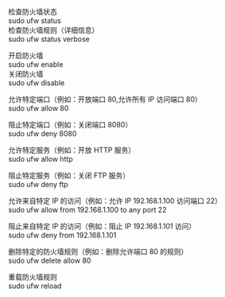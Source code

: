 检查防火墙状态  
sudo ufw status  
检查防火墙规则（详细信息）  
sudo ufw status verbose  

开启防火墙  
sudo ufw enable  
关闭防火墙  
sudo ufw disable  

允许特定端口（例如：开放端口 80,允许所有 IP 访问端口 80）  
sudo ufw allow 80  

阻止特定端口（例如：关闭端口 8080）  
sudo ufw deny 8080  

允许特定服务（例如：开放 HTTP 服务）  
sudo ufw allow http  

阻止特定服务（例如：关闭 FTP 服务）  
sudo ufw deny ftp  

允许来自特定 IP 的访问（例如：允许 IP 192.168.1.100 访问端口 22）  
sudo ufw allow from 192.168.1.100 to any port 22  

阻止来自特定 IP 的访问（例如：阻止 IP 192.168.1.101 访问）  
sudo ufw deny from 192.168.1.101  

删除特定的防火墙规则（例如：删除允许端口 80 的规则）  
sudo ufw delete allow 80  

重载防火墙规则  
sudo ufw reload  
